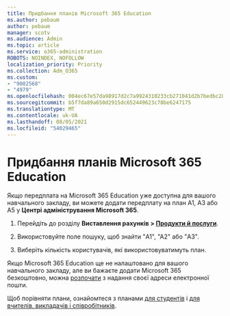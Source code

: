 ```yaml
---
title: Придбання планів Microsoft 365 Education
ms.author: pebaum
author: pebaum
manager: scotv
ms.audience: Admin
ms.topic: article
ms.service: o365-administration
ROBOTS: NOINDEX, NOFOLLOW
localization_priority: Priority
ms.collection: Adm_O365
ms.custom:
- "9002568"
- "4979"
ms.openlocfilehash: 004ec67e57da98917d2c7a9924310233cb271041d2b7bedbc288dc9cbff26385
ms.sourcegitcommit: b5f7da89a650d2915dc652449623c78be6247175
ms.translationtype: MT
ms.contentlocale: uk-UA
ms.lasthandoff: 08/05/2021
ms.locfileid: "54029465"
---
```

# <a name="get-the-microsoft-365-education-plans"></a>Придбання планів Microsoft 365 Education

Якщо передплата на Microsoft 365 Education уже доступна для вашого навчального закладу, ви можете додати передплату на план A1, A3 або A5 у **Центрі адміністрування Microsoft 365**. 

1. Перейдіть до розділу **Виставлення рахунків > [Продукти й послуги](https://go.microsoft.com/fwlink/p/?linkid=868433)**.

2. Використовуйте поле пошуку, щоб знайти "A1", "A2" або "A3".

3. Виберіть кількість користувачів, які використовуватимуть план.

Якщо Microsoft 365 Education ще не налаштовано для вашого навчального закладу, але ви бажаєте додати Microsoft 365 безкоштовно, можна [розпочати](https://www.microsoft.com/education/products/office) з надання своєї адреси електронної пошти.

 Щоб порівняти плани, ознайомтеся з планами [для студентів](https://www.microsoft.com/microsoft-365/academic/compare-office-365-education-plans?activetab=tab:primaryr1) і [для вчителів, викладачів і співробітників](https://www.microsoft.com/microsoft-365/academic/compare-office-365-education-plans?activetab=tab:primaryr2).
